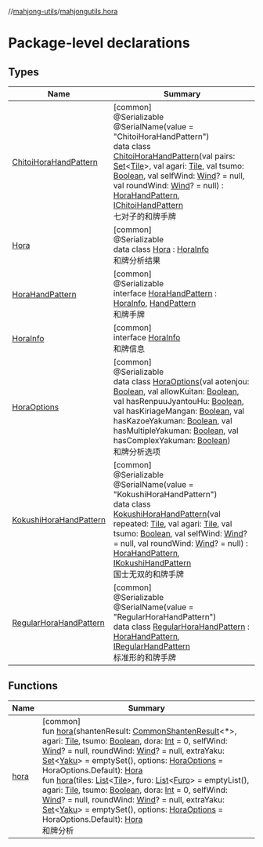 //[mahjong-utils](../../index.md)/[mahjongutils.hora](index.md)

# Package-level declarations

## Types

| Name | Summary |
|---|---|
| [ChitoiHoraHandPattern](-chitoi-hora-hand-pattern/index.md) | [common]<br>@Serializable<br>@SerialName(value = &quot;ChitoiHoraHandPattern&quot;)<br>data class [ChitoiHoraHandPattern](-chitoi-hora-hand-pattern/index.md)(val pairs: [Set](https://kotlinlang.org/api/latest/jvm/stdlib/kotlin.collections/-set/index.html)&lt;[Tile](../mahjongutils.models/-tile/index.md)&gt;, val agari: [Tile](../mahjongutils.models/-tile/index.md), val tsumo: [Boolean](https://kotlinlang.org/api/latest/jvm/stdlib/kotlin/-boolean/index.html), val selfWind: [Wind](../mahjongutils.models/-wind/index.md)? = null, val roundWind: [Wind](../mahjongutils.models/-wind/index.md)? = null) : [HoraHandPattern](-hora-hand-pattern/index.md), [IChitoiHandPattern](../mahjongutils.models.hand/-i-chitoi-hand-pattern/index.md)<br>七对子的和牌手牌 |
| [Hora](-hora/index.md) | [common]<br>@Serializable<br>data class [Hora](-hora/index.md) : [HoraInfo](-hora-info/index.md)<br>和牌分析结果 |
| [HoraHandPattern](-hora-hand-pattern/index.md) | [common]<br>@Serializable<br>interface [HoraHandPattern](-hora-hand-pattern/index.md) : [HoraInfo](-hora-info/index.md), [HandPattern](../mahjongutils.models.hand/-hand-pattern/index.md)<br>和牌手牌 |
| [HoraInfo](-hora-info/index.md) | [common]<br>interface [HoraInfo](-hora-info/index.md)<br>和牌信息 |
| [HoraOptions](-hora-options/index.md) | [common]<br>@Serializable<br>data class [HoraOptions](-hora-options/index.md)(val aotenjou: [Boolean](https://kotlinlang.org/api/latest/jvm/stdlib/kotlin/-boolean/index.html), val allowKuitan: [Boolean](https://kotlinlang.org/api/latest/jvm/stdlib/kotlin/-boolean/index.html), val hasRenpuuJyantouHu: [Boolean](https://kotlinlang.org/api/latest/jvm/stdlib/kotlin/-boolean/index.html), val hasKiriageMangan: [Boolean](https://kotlinlang.org/api/latest/jvm/stdlib/kotlin/-boolean/index.html), val hasKazoeYakuman: [Boolean](https://kotlinlang.org/api/latest/jvm/stdlib/kotlin/-boolean/index.html), val hasMultipleYakuman: [Boolean](https://kotlinlang.org/api/latest/jvm/stdlib/kotlin/-boolean/index.html), val hasComplexYakuman: [Boolean](https://kotlinlang.org/api/latest/jvm/stdlib/kotlin/-boolean/index.html))<br>和牌分析选项 |
| [KokushiHoraHandPattern](-kokushi-hora-hand-pattern/index.md) | [common]<br>@Serializable<br>@SerialName(value = &quot;KokushiHoraHandPattern&quot;)<br>data class [KokushiHoraHandPattern](-kokushi-hora-hand-pattern/index.md)(val repeated: [Tile](../mahjongutils.models/-tile/index.md), val agari: [Tile](../mahjongutils.models/-tile/index.md), val tsumo: [Boolean](https://kotlinlang.org/api/latest/jvm/stdlib/kotlin/-boolean/index.html), val selfWind: [Wind](../mahjongutils.models/-wind/index.md)? = null, val roundWind: [Wind](../mahjongutils.models/-wind/index.md)? = null) : [HoraHandPattern](-hora-hand-pattern/index.md), [IKokushiHandPattern](../mahjongutils.models.hand/-i-kokushi-hand-pattern/index.md)<br>国士无双的和牌手牌 |
| [RegularHoraHandPattern](-regular-hora-hand-pattern/index.md) | [common]<br>@Serializable<br>@SerialName(value = &quot;RegularHoraHandPattern&quot;)<br>data class [RegularHoraHandPattern](-regular-hora-hand-pattern/index.md) : [HoraHandPattern](-hora-hand-pattern/index.md), [IRegularHandPattern](../mahjongutils.models.hand/-i-regular-hand-pattern/index.md)<br>标准形的和牌手牌 |

## Functions

| Name | Summary |
|---|---|
| [hora](hora.md) | [common]<br>fun [hora](hora.md)(shantenResult: [CommonShantenResult](../mahjongutils.shanten/-common-shanten-result/index.md)&lt;*&gt;, agari: [Tile](../mahjongutils.models/-tile/index.md), tsumo: [Boolean](https://kotlinlang.org/api/latest/jvm/stdlib/kotlin/-boolean/index.html), dora: [Int](https://kotlinlang.org/api/latest/jvm/stdlib/kotlin/-int/index.html) = 0, selfWind: [Wind](../mahjongutils.models/-wind/index.md)? = null, roundWind: [Wind](../mahjongutils.models/-wind/index.md)? = null, extraYaku: [Set](https://kotlinlang.org/api/latest/jvm/stdlib/kotlin.collections/-set/index.html)&lt;[Yaku](../mahjongutils.yaku/-yaku/index.md)&gt; = emptySet(), options: [HoraOptions](-hora-options/index.md) = HoraOptions.Default): [Hora](-hora/index.md)<br>fun [hora](hora.md)(tiles: [List](https://kotlinlang.org/api/latest/jvm/stdlib/kotlin.collections/-list/index.html)&lt;[Tile](../mahjongutils.models/-tile/index.md)&gt;, furo: [List](https://kotlinlang.org/api/latest/jvm/stdlib/kotlin.collections/-list/index.html)&lt;[Furo](../mahjongutils.models/-furo/index.md)&gt; = emptyList(), agari: [Tile](../mahjongutils.models/-tile/index.md), tsumo: [Boolean](https://kotlinlang.org/api/latest/jvm/stdlib/kotlin/-boolean/index.html), dora: [Int](https://kotlinlang.org/api/latest/jvm/stdlib/kotlin/-int/index.html) = 0, selfWind: [Wind](../mahjongutils.models/-wind/index.md)? = null, roundWind: [Wind](../mahjongutils.models/-wind/index.md)? = null, extraYaku: [Set](https://kotlinlang.org/api/latest/jvm/stdlib/kotlin.collections/-set/index.html)&lt;[Yaku](../mahjongutils.yaku/-yaku/index.md)&gt; = emptySet(), options: [HoraOptions](-hora-options/index.md) = HoraOptions.Default): [Hora](-hora/index.md)<br>和牌分析 |

